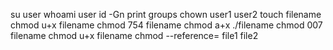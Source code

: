 su user
whoami user
id -Gn print groups
chown user1 user2
touch filename
chmod u+x filename
chmod 754 filename
chmod a+x ./filename
chmod 007 filename
chmod u+x filename
chmod --reference= file1 file2
